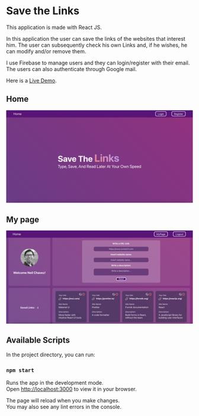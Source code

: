 # Save the Links
This application is made with React JS.

In this application the user can save the links of the websites that interest him. 
The user can subsequently check his own Links and, if he wishes, he can modify and/or remove them.

I use Firebase to manage users and they can login/register with their email.
The users can also authenticate through Google mail.

Here is a [Live Demo](https://react-js-crud-firebase.vercel.app/).

## Home
[![Live Demo](./public/assets/save-the-links-home.png "Save the Links")](https://react-js-crud-firebase.vercel.app/)

## My page
[![Live Demo](./public/assets/save-the-links.png  "Save the Links")](https://giffy-app-five.vercel.app/)


## Available Scripts

In the project directory, you can run:

### `npm start`

Runs the app in the development mode.\
Open [http://localhost:3000](http://localhost:3000) to view it in your browser.

The page will reload when you make changes.\
You may also see any lint errors in the console.

